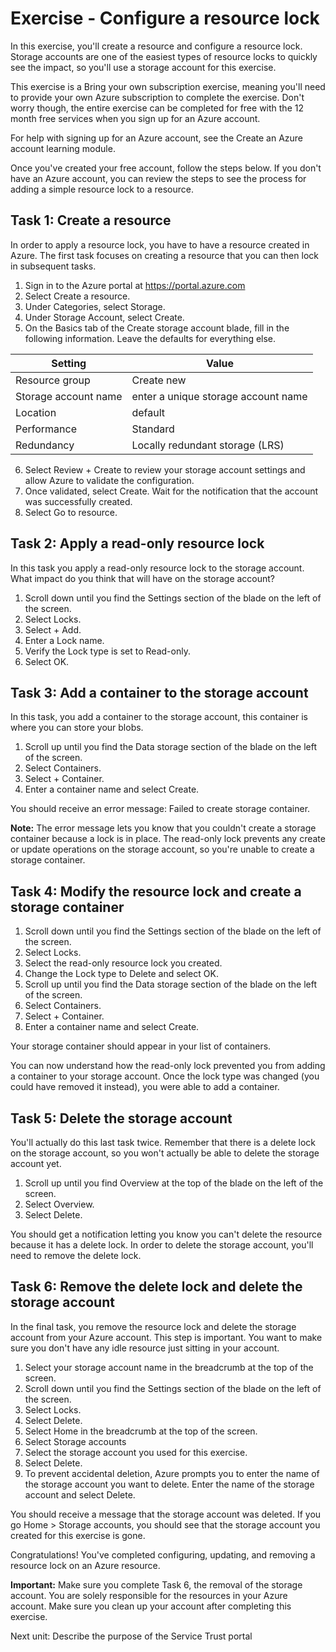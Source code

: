 # Exercise - Configure a resource lock

In this exercise, you'll create a resource and configure a resource lock. Storage accounts are one of the easiest types of resource locks to quickly see the impact, so you'll use a storage account for this exercise.

This exercise is a Bring your own subscription exercise, meaning you'll need to provide your own Azure subscription to complete the exercise. Don't worry though, the entire exercise can be completed for free with the 12 month free services when you sign up for an Azure account.

For help with signing up for an Azure account, see the Create an Azure account learning module.

Once you've created your free account, follow the steps below. If you don't have an Azure account, you can review the steps to see the process for adding a simple resource lock to a resource.

## Task 1: Create a resource

In order to apply a resource lock, you have to have a resource created in Azure. The first task focuses on creating a resource that you can then lock in subsequent tasks.

1. Sign in to the Azure portal at https://portal.azure.com
2. Select Create a resource.
3. Under Categories, select Storage.
4. Under Storage Account, select Create.
5. On the Basics tab of the Create storage account blade, fill in the following information. Leave the defaults for everything else.

| Setting              | Value                               |
| -------------------- | ----------------------------------- |
| Resource group       | Create new                          |
| Storage account name | enter a unique storage account name |
| Location             | default                             |
| Performance          | Standard                            |
| Redundancy           | Locally redundant storage (LRS)     |

6. Select Review + Create to review your storage account settings and allow Azure to validate the configuration.
7. Once validated, select Create. Wait for the notification that the account was successfully created.
8. Select Go to resource.

## Task 2: Apply a read-only resource lock

In this task you apply a read-only resource lock to the storage account. What impact do you think that will have on the storage account?

1. Scroll down until you find the Settings section of the blade on the left of the screen.
2. Select Locks.
3. Select + Add.
4. Enter a Lock name.
5. Verify the Lock type is set to Read-only.
6. Select OK.

## Task 3: Add a container to the storage account

In this task, you add a container to the storage account, this container is where you can store your blobs.

1. Scroll up until you find the Data storage section of the blade on the left of the screen.
2. Select Containers.
3. Select + Container.
4. Enter a container name and select Create.

You should receive an error message: Failed to create storage container.

**Note:** The error message lets you know that you couldn't create a storage container because a lock is in place. The read-only lock prevents any create or update operations on the storage account, so you're unable to create a storage container.

## Task 4: Modify the resource lock and create a storage container

1. Scroll down until you find the Settings section of the blade on the left of the screen.
2. Select Locks.
3. Select the read-only resource lock you created.
4. Change the Lock type to Delete and select OK.
5. Scroll up until you find the Data storage section of the blade on the left of the screen.
6. Select Containers.
7. Select + Container.
8. Enter a container name and select Create.

Your storage container should appear in your list of containers.

You can now understand how the read-only lock prevented you from adding a container to your storage account. Once the lock type was changed (you could have removed it instead), you were able to add a container.

## Task 5: Delete the storage account

You'll actually do this last task twice. Remember that there is a delete lock on the storage account, so you won't actually be able to delete the storage account yet.

1. Scroll up until you find Overview at the top of the blade on the left of the screen.
2. Select Overview.
3. Select Delete.

You should get a notification letting you know you can't delete the resource because it has a delete lock. In order to delete the storage account, you'll need to remove the delete lock.

## Task 6: Remove the delete lock and delete the storage account

In the final task, you remove the resource lock and delete the storage account from your Azure account. This step is important. You want to make sure you don't have any idle resource just sitting in your account.

1. Select your storage account name in the breadcrumb at the top of the screen.
2. Scroll down until you find the Settings section of the blade on the left of the screen.
3. Select Locks.
4. Select Delete.
5. Select Home in the breadcrumb at the top of the screen.
6. Select Storage accounts
7. Select the storage account you used for this exercise.
8. Select Delete.
9. To prevent accidental deletion, Azure prompts you to enter the name of the storage account you want to delete. Enter the name of the storage account and select Delete.

You should receive a message that the storage account was deleted. If you go Home > Storage accounts, you should see that the storage account you created for this exercise is gone.

Congratulations! You've completed configuring, updating, and removing a resource lock on an Azure resource.

**Important:** Make sure you complete Task 6, the removal of the storage account. You are solely responsible for the resources in your Azure account. Make sure you clean up your account after completing this exercise.

Next unit: Describe the purpose of the Service Trust portal
